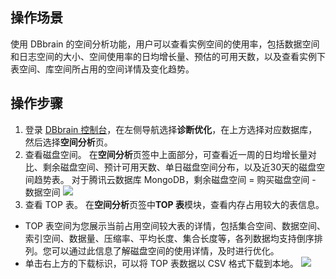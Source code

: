 
## 操作场景
使用 DBbrain 的空间分析功能，用户可以查看实例空间的使用率，包括数据空间和日志空间的大小、空间使用率的日均增长量、预估的可用天数，以及查看实例下表空间、库空间所占用的空间详情及变化趋势。

## 操作步骤
1. 登录 [DBbrain 控制台](https://console.cloud.tencent.com/dbbrain)，在左侧导航选择**诊断优化**，在上方选择对应数据库，然后选择**空间分析**页。
2. 查看磁盘空间。
在**空间分析**页签中上面部分，可查看近一周的日均增长量对比、剩余磁盘空间、预计可用天数、单日磁盘空间分布，以及近30天的磁盘空间趋势表。
对于腾讯云数据库 MongoDB，剩余磁盘空间 = 购买磁盘空间 - 数据空间
![](https://qcloudimg.tencent-cloud.cn/raw/10d97654794548f61bca917dd4f5f194.png)
3. 查看 TOP 表。
在**空间分析**页签中**TOP 表**模块，查看内存占用较大的表信息。
- TOP 表空间为您展示当前占用空间较大表的详情，包括集合空间、数据空间、索引空间、数据量、压缩率、平均长度、集合长度等，各列数据均支持倒序排列。您可以通过此信息了解磁盘空间的使用详情，及时进行优化。
- 单击右上方的下载标识，可以将 TOP 表数据以 CSV 格式下载到本地。
![](https://qcloudimg.tencent-cloud.cn/raw/2ddfd5966084270f988ddf00780fe467.png)

